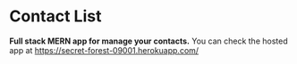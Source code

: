 # Contact List
**Full stack MERN app for manage your contacts.**
You can check the hosted app at https://secret-forest-09001.herokuapp.com/
